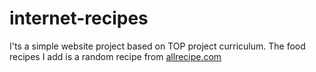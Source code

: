 # internet-recipes
I'ts a simple website project based on TOP project curriculum.
The food recipes I add is a random recipe from [allrecipe.com](https://www.allrecipes.com/)
